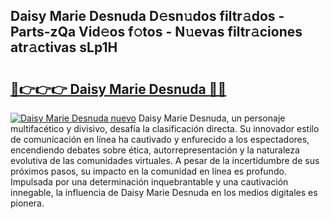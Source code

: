 ## Daisy Marie Desnuda D𝚎sn𝚞dos filtr𝚊dos - Parts-zQa Vid𝚎os f𝚘tos - N𝚞evas filtr𝚊ciones atr𝚊ctivas sLp1H

# <h2><a href="http://mb8704v.tromn.icu/?c=Daisy+Marie+Desnuda">🔗👉👉👉 Daisy Marie Desnuda 🔗🔗</a></h2>

[![Daisy Marie Desnuda nuevo](https://i.imgur.com/pEAQMta.gif)](http://mb8704v.tromn.icu/?c=Daisy+Marie+Desnuda)
Daisy Marie Desnuda, un personaje multifacético y divisivo, desafía la clasificación directa. Su innovador estilo de comunicación en línea ha cautivado y enfurecido a los espectadores, encendiendo debates sobre ética, autorrepresentación y la naturaleza evolutiva de las comunidades virtuales. A pesar de la incertidumbre de sus próximos pasos, su impacto en la comunidad en línea es profundo. Impulsada por una determinación inquebrantable y una cautivación innegable, la influencia de Daisy Marie Desnuda en los medios digitales es pionera.
